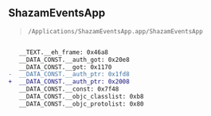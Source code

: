 ## ShazamEventsApp

> `/Applications/ShazamEventsApp.app/ShazamEventsApp`

```diff

   __TEXT.__eh_frame: 0x46a8
   __DATA_CONST.__auth_got: 0x20e8
   __DATA_CONST.__got: 0x1170
-  __DATA_CONST.__auth_ptr: 0x1fd8
+  __DATA_CONST.__auth_ptr: 0x2008
   __DATA_CONST.__const: 0x7f48
   __DATA_CONST.__objc_classlist: 0xb8
   __DATA_CONST.__objc_protolist: 0x80

```

